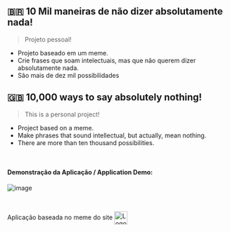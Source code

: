## :brazil: 10 Mil maneiras de não dizer absolutamente nada!
> Projeto pessoal! 
- Projeto baseado em um meme.
- Crie frases que soam intelectuais, mas que não querem dizer absolutamente nada.
- São mais de dez mil possibilidades


## :gb: 10,000 ways to say absolutely nothing!
> This is a personal project! 
- Project based on a meme.
- Make phrases that sound intellectual, but actually, mean nothing.
- There are more than ten thousand possibilities.

<br />

#### Demonstração da Aplicação / Application Demo:
 ![image](./src/assets/demo-gif.gif)

<br />

Aplicação baseada no meme do site
<a href="https://www.naointendo.com.br/posts/10-mil-modo-de-nao-dizer-absolutamente-nada" target="_blank" rel="noreferrer">
 <img align="center" height="30" src="https://www.naointendo.com.br/assets/packs/nao-intendo/assets/nao-intendo-ac355798ff0ff1f2b794ff42435e9e4d.png" alt="Logo do site Ñintendo"/>
</a>
